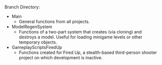 Branch Directory:
- Main
  - General functions from all projects.
- ModelRegenSystem
  - Functions of a two-part system that creates (via cloning) and destroys a model. Useful for loading minigame levels or other temporary objects.
- GameplayScriptsFiredUp
  - Functions created for Fired Up, a stealth-based third-person shooter project on which development is inactive.
